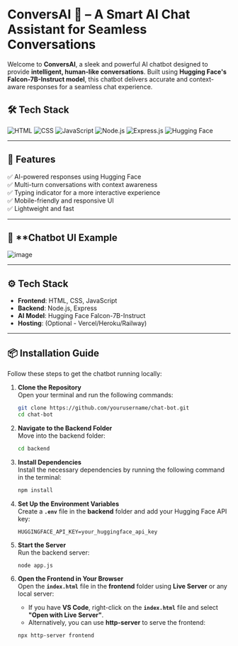 # ConversAI 🤖 – A Smart AI Chat Assistant for Seamless Conversations

Welcome to **ConversAI**, a sleek and powerful AI chatbot designed to provide **intelligent, human-like conversations**. Built using **Hugging Face's Falcon-7B-Instruct model**, this chatbot delivers accurate and context-aware responses for a seamless chat experience.

## 🛠️ **Tech Stack**

![HTML](https://img.shields.io/badge/HTML-5-orange?style=for-the-badge&logo=html5)  ![CSS](https://img.shields.io/badge/CSS-3-blue?style=for-the-badge&logo=css3)  ![JavaScript](https://img.shields.io/badge/JavaScript-ES6-yellow?style=for-the-badge&logo=javascript)  ![Node.js](https://img.shields.io/badge/Node.js-16-green?style=for-the-badge&logo=nodedotjs)  ![Express.js](https://img.shields.io/badge/Express.js-4-black?style=for-the-badge&logo=express)  ![Hugging Face](https://img.shields.io/badge/Hugging%20Face-Falcon-yellow?style=for-the-badge&logo=huggingface)

---

## 🎯 **Features**

✅ AI-powered responses using Hugging Face  
✅ Multi-turn conversations with context awareness  
✅ Typing indicator for a more interactive experience  
✅ Mobile-friendly and responsive UI  
✅ Lightweight and fast  

---

## 💬 **Chatbot UI Example
![image](https://github.com/user-attachments/assets/1e802bc2-d456-4039-83df-830016449331)


---

## ⚙️ **Tech Stack**

- **Frontend**: HTML, CSS, JavaScript  
- **Backend**: Node.js, Express  
- **AI Model**: Hugging Face Falcon-7B-Instruct  
- **Hosting**: (Optional - Vercel/Heroku/Railway)

---

## 📦 **Installation Guide**

Follow these steps to get the chatbot running locally:

1. **Clone the Repository**  
   Open your terminal and run the following commands:

   ```bash
   git clone https://github.com/yourusername/chat-bot.git
   cd chat-bot
   
2. **Navigate to the Backend Folder**  
   Move into the backend folder:

   ```bash
   cd backend

3. **Install Dependencies**  
   Install the necessary dependencies by running the following command in the terminal:

   ```bash
   npm install
   
4. **Set Up the Environment Variables**  
   Create a **`.env`** file in the **backend** folder and add your Hugging Face API key:

   ```env
   HUGGINGFACE_API_KEY=your_huggingface_api_key

5. **Start the Server**  
   Run the backend server:

   ```bash
   node app.js
   
6. **Open the Frontend in Your Browser**  
   Open the **`index.html`** file in the **frontend** folder using **Live Server** or any local server:

   - If you have **VS Code**, right-click on the **`index.html`** file and select **"Open with Live Server"**.
   - Alternatively, you can use **http-server** to serve the frontend:

   ```bash
   npx http-server frontend



